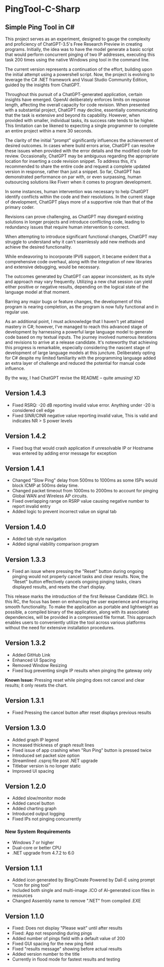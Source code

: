 # PingTool-C-Sharp
## Simple Ping Tool in C#

This project serves as an experiment, designed to gauge the complexity and proficiency of ChatGPT-3.5's Free Research Preview in creating programs. Initially, the idea was to have the model generate a basic script that would perform concurrent pinging of two IP addresses, executing this task 200 times using the native Windows ping tool in the command line.

The current version represents a continuation of the effort, building upon the initial attempt using a powershell script. Now, the project is evolving to leverage the C# .NET framework and Visual Studio Community Edition, guided by the insights from ChatGPT.

Throughout this pursuit of a ChatGPT-generated application, certain insights have emerged. OpenAI deliberately enforces limits on response length, affecting the overall capacity for code revision. When presented with a substantial project, ChatGPT may decline, essentially communicating that the task is extensive and beyond its capability. However, when provided with smaller, individual tasks, its success rate tends to be higher. This limitation can be likened to expecting a single programmer to complete an entire project within a mere 30 seconds.

The clarity of the initial "prompt" significantly influences the achievement of desired outcomes. In cases where build errors arise, ChatGPT can resolve these issues when provided with the error details and the modified code for review. Occasionally, ChatGPT may be ambiguous regarding the appropriate location for inserting a code revision snippet. To address this, it's recommended to share the entire code and request a complete updated version in response, rather than just a snippet. So far, ChatGPT has demonstrated performance on par with, or even surpassing, human outsourcing solutions like Fiverr when it comes to program development.

In some instances, human intervention was necessary to help ChatGPT identify conflicts within the code and their resolutions. In the current stage of development, ChatGPT plays more of a supportive role than that of the primary coder.

Revisions can prove challenging, as ChatGPT may disregard existing solutions in longer projects and introduce conflicting code, leading to redundancy issues that require human intervention to correct.

When attempting to introduce significant functional changes, ChatGPT may struggle to understand why it can't seamlessly add new methods and achieve the desired functionality.

While endeavoring to incorporate IPV6 support, it became evident that a comprehensive code overhaul, along with the integration of new libraries and extensive debugging, would be necessary.

The outcomes generated by ChatGPT can appear inconsistent, as its style and approach may vary frequently. Utilizing a new chat session can yield either positive or negative results, depending on the logical state of the language model at that moment.

Barring any major bugs or feature changes, the development of this program is nearing completion, as the program is now fully functional and in regular use.

As an additional point, I must acknowledge that I haven't yet attained mastery in C#; however, I've managed to reach this advanced stage of development by harnessing a powerful large language model to generate code based on my textual inputs. The journey involved numerous iterations and revisions to arrive at a release candidate. It's noteworthy that achieving this progress is remarkable, especially considering the nascent stage of development of large language models at this juncture. Deliberately opting for C# despite my limited familiarity with the programming language added an extra layer of challenge and reduced the potential for manual code influence.

By the way, I had ChatGPT revise the README – quite amusing! XD

## Version 1.4.3
- Fixed RSRQ: -20 dB reporting invalid value error. Anything under -20 is considered cell edge
- Fixed SINR/CINR negative value reporting invalid value, This is valid and indicates NR > S power levels

## Version 1.4.2
- Fixed bug that would crash application if unresolvable IP or Hostname was entered by adding error message for exception

## Version 1.4.1
- Changed "Slow Ping" delay from 500ms to 1000ms as some ISPs would block ICMP at 500ms delay time.
- Changed packet timeout from 1000ms to 2000ms to account for pinging Global WAN and Wireless AP circuits.
- Fixed overlapping range on RSRP value causing negative number to report invalid entry
- Added logic to prevent incorrect value on signal tab

## Version 1.4.0
- Added tab style navigation
- Added signal viability comparison program

## Version 1.3.3
- Fixed an issue where pressing the "Reset" button during ongoing pinging would not properly cancel tasks and clear results. Now, the "Reset" button effectively cancels ongoing pinging tasks, clears displayed results, and resets the chart display.

This release marks the introduction of the first Release Candidate (RC). In this RC, the focus has been on enhancing the user experience and ensuring smooth functionality. To make the application as portable and lightweight as possible, a compiled binary of the application, along with its associated dependencies, will be provided in a compressed file format. This approach enables users to conveniently utilize the tool across various platforms without the need for extensive installation procedures.

## Version 1.3.2
- Added GitHub Link
- Enhanced UI Spacing
- Removed Window Resizing
- Fixed bug preventing single IP results when pinging the gateway only

**Known Issue:** Pressing reset while pinging does not cancel and clear results; it only resets the chart.

## Version 1.3.1
- Fixed Pressing the cancel button after reset displays previous results

## Version 1.3.0
- Added graph IP legend
- Increased thickness of graph result lines
- Fixed issue of app crashing when "Run Ping" button is pressed twice
- Introduced set packet size option
- Streamlined .csproj file post .NET upgrade
- Titlebar version is no longer static
- Improved UI spacing

## Version 1.2.0
- Added slow/monitor mode
- Added cancel button
- Added charting graph
- Introduced output logging
- Fixed IPs not pinging concurrently
### New System Requirements
- Windows 7 or higher
- Dual-core or better CPU
- .NET upgrade from 4.7.2 to 6.0

## Version 1.1.1
- Added icon generated by Bing/Create Powered by Dall-E using prompt "icon for ping tool"
- Included both single and multi-image .ICO of AI-generated icon files in resources
- Changed Assembly name to remove ".NET" from compiled .EXE

## Version 1.1.0
- Fixed: Does not display "Please wait" until after results
- Fixed: App not responding during pings
- Added number of pings field with a default value of 200
- Fixed GUI spacing for the new ping field
- Fixed "results message" showing before actual results
- Added version number to the title
- Currently in flood mode for fastest results and testing
